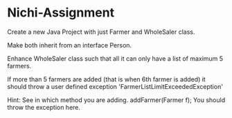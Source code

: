 # Nichi-Assignment
Create a new Java Project with just Farmer and WholeSaler class. 

Make both inherit from an interface Person.



Enhance WholeSaler class such that all it can only have a list of maximum 5 farmers.

If more than 5 farmers are added (that is when 6th farmer is added) it should throw a user defined exception 'FarmerListLimitExceededException' 



Hint: See in which method you are adding. addFarmer(Farmer f); You should throw the exception here.
